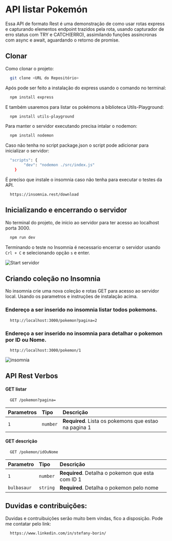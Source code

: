 # API listar Pokemón

Essa API de formato Rest é uma demonstração de como usar rotas express e capturando elementos endpoint trazidos pela rota, usando capturador de erro status com TRY e CATCH(ERRO), assimilando funções assincronas com async e await, aguardando o retorno de promise.

## Clonar

Como clonar o projeto:

```bash
  git clone <URL do Repositório>

```

Após pode ser feito a instalação do express usando o comando no terminal:

```bash
  npm install express
```

E também usaremos para listar os pokémons a biblioteca Utils-Playground:

```bash
  npm install utils-playground
```

Para manter o servidor executando precisa intalar o nodemon:

```bash
  npm install nodemon
```

Caso não tenha no script package.json o script pode adicionar para inicializar o servidor:

```bash
  "scripts": {
        "dev": "nodemon ./src/index.js"
    }
```

É preciso que instale o insomnia caso não tenha para executar o testes da API.

```http
  https://insomnia.rest/download
```

## Inicializando e encerrando o servidor

No terminal do projeto, de inicio ao servidor para ter acesso ao localhost porta 3000.

```bash
  npm run dev
```

Terminando o teste no Insomnia é necessario encerrar o servidor usando `Crl + C` e selecionando opção `s` e enter.

![Start servidor](gif-start-servidor.gif)

## Criando coleção no Insomnia

No insomnia crie uma nova coleção e rotas GET para acesso ao servidor local. Usando os parametros e instruções de instalação acima.

### Endereço a ser inserido no insomnia listar todos pokemons.

```http
  http://localhost:3000/pokemon?pagina=2
```

### Endereço a ser inserido no insomnia para detalhar o pokemon por ID ou Nome.

```http
  http://localhost:3000/pokemon/1
```

![insomnia](gif-insomnia.gif)

## API Rest Verbos

#### GET listar

```http
  GET /pokemon?pagina=
```

| Parametros | Tipo     | Descrição                                             |
| :--------- | :------- | :---------------------------------------------------- |
| `1`        | `number` | **Required**. Lista os pokemons que estao na pagina 1 |

#### GET descrição

```http
  GET /pokemon/idOuNome
```

| Parametro   | Tipo     | Descrição                                         |
| :---------- | :------- | :------------------------------------------------ |
| `1`         | `number` | **Required**. Detalha o pokemon que esta com ID 1 |
| `bulbasaur` | `string` | **Required**. Detalha o pokemon pelo nome         |

## Duvidas e contribuições:

Duvidas e contruibuições serão muito bem vindas, fico a disposição. Pode me contatar pelo link:

```http
  https://www.linkedin.com/in/stefany-borin/
```

